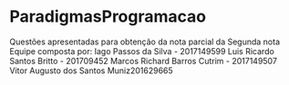 # ParadigmasProgramacao
Questões apresentadas para obtenção da nota parcial da Segunda nota
Equipe composta por:
	Iago Passos da Silva - 2017149599
	Luis Ricardo Santos Britto - 201709452
	Marcos Richard Barros Cutrim - 2017149507
	Vitor Augusto dos Santos Muniz201629665
